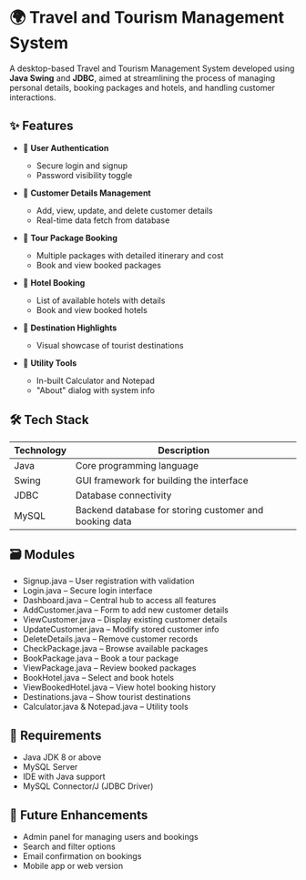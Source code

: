 # 🌍 Travel and Tourism Management System

A desktop-based Travel and Tourism Management System developed using **Java Swing** and **JDBC**, aimed at streamlining the process of managing personal details, booking packages and hotels, and handling customer interactions.

## ✨ Features

* 🔐 **User Authentication**

  * Secure login and signup
  * Password visibility toggle

* 👤 **Customer Details Management**

  * Add, view, update, and delete customer details
  * Real-time data fetch from database

* 🧳 **Tour Package Booking**

  * Multiple packages with detailed itinerary and cost
  * Book and view booked packages

* 🏨 **Hotel Booking**

  * List of available hotels with details
  * Book and view booked hotels

* 📍 **Destination Highlights**

  * Visual showcase of tourist destinations

* 🧮 **Utility Tools**

  * In-built Calculator and Notepad
  * "About" dialog with system info

## 🛠️ Tech Stack

| Technology | Description                                            |
| ---------- | ------------------------------------------------------ |
| Java       | Core programming language                              |
| Swing      | GUI framework for building the interface               |
| JDBC       | Database connectivity                                  |
| MySQL      | Backend database for storing customer and booking data |

## 🗃️ Modules

* Signup.java – User registration with validation
* Login.java – Secure login interface
* Dashboard.java – Central hub to access all features
* AddCustomer.java – Form to add new customer details
* ViewCustomer.java – Display existing customer details
* UpdateCustomer.java – Modify stored customer info
* DeleteDetails.java – Remove customer records
* CheckPackage.java – Browse available packages
* BookPackage.java – Book a tour package
* ViewPackage.java – Review booked packages
* BookHotel.java – Select and book hotels
* ViewBookedHotel.java – View hotel booking history
* Destinations.java – Show tourist destinations
* Calculator.java & Notepad.java – Utility tools

## 📌 Requirements

* Java JDK 8 or above
* MySQL Server
* IDE with Java support
* MySQL Connector/J (JDBC Driver)

## 🚀 Future Enhancements

* Admin panel for managing users and bookings
* Search and filter options
* Email confirmation on bookings
* Mobile app or web version
